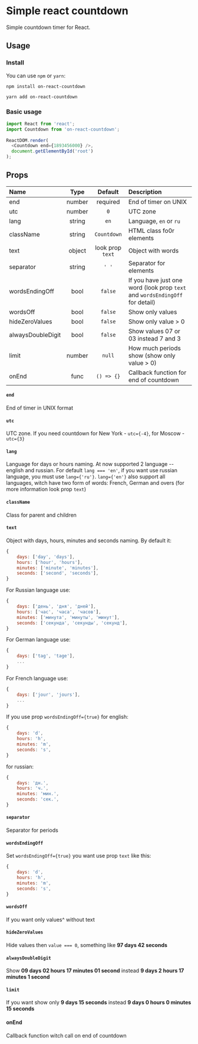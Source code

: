 # Simple react countdown

Simple countdown timer for React.

## Usage

### Install

You can use `npm` or `yarn`:

``` text
npm install on-react-countdown
```

``` text
yarn add on-react-countdown
```

### Basic usage

``` js
import React from 'react';
import Countdown from 'on-react-countdown';
 
ReactDOM.render(
  <Countdown end={1893456000} />,
  document.getElementById('root')
);
```

## Props

Name      | Type | Default | Description
:-------- |:-----:| :-----: | :-------
end  | number  | required | End of timer on UNIX
utc  | number  | `0` | UTC zone
lang  | string  | `en` | Language, `en` or `ru`
className  | string  | `Countdown` | HTML class fo0r elements
text  | object  | look prop `text` | Object with words
separator  | string  | `' '` | Separator for elements
wordsEndingOff  | bool  | `false` | If you have just one word (look prop `text` and `wordsEndingOff` for detail)
wordsOff  | bool  | `false` | Show only values
hideZeroValues  | bool  | `false` | Show only value > 0
alwaysDoubleDigit  | bool  | `false` | Show values 07 or 03 instead 7 and 3
limit  | number  | `null` | How much periods show (show only value > 0)
onEnd  | func  | `() => {}` | Callback function for end of countdown

#### `end`

End of timer in UNIX format

#### `utc`

UTC zone. If you need countdown for New York - `utc={-4}`, for Moscow - `utc={3}`

#### `lang`

Language for days or hours naming. At now supported 2 language -- english and russian. For default `lang === 'en'`, if you want use russian language, you must use `lang={'ru'}`.
`lang={'en'}` also support all languages, witch have two form of words: French, German and overs (for more information look prop `text`)

#### `className`

Class for parent and children

#### `text`

Object with days, hours, minutes and seconds naming. By default it:

``` js
{
    days: ['day', 'days'],
    hours: ['hour', 'hours'],
    minutes: ['minute', 'minutes'],
    seconds: ['second', 'seconds'],
}
```

For Russian language use:

``` js
{
    days: ['день', 'дня', 'дней'],
    hours: ['час', 'часа', 'часов'],
    minutes: ['минута', 'минуты', 'минут'],
    seconds: ['секунда', 'секунды', 'секунд'],
}
```

For German language use:

``` js
{
    days: ['tag', 'tage'],
    ...
}
```

For French language use:

``` js
{
    days: ['jour', 'jours'],
    ...
}
```

If you use prop `wordsEndingOff={true}` for english:

``` js
{
    days: 'd',
    hours: 'h',
    minutes: 'm',
    seconds: 's',
}
```

for russian: 

``` js
{
    days: 'дн.',
    hours: 'ч.',
    minutes: 'мин.',
    seconds: 'сек.',
}
```

#### `separator`

Separator for periods

#### `wordsEndingOff`

Set `wordsEndingOff={true}` you want use prop `text` like this:

``` js
{
    days: 'd',
    hours: 'h',
    minutes: 'm',
    seconds: 's',
}
```

#### `wordsOff`

If you want only values^ without text

#### `hideZeroValues`

Hide values then `value === 0`, something like **97 days 42 seconds**

#### `alwaysDoubleDigit`

Show **09 days 02 hours 17 minutes 01 second** instead **9 days 2 hours 17 minutes 1 second**

#### `limit`

If you want show only **9 days 15 seconds** instead **9 days 0 hours 0 minutes 15 seconds**

#### onEnd

Callback function witch call on end of countdown
